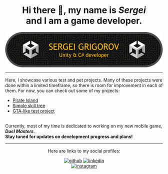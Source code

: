 <h1 align="center"> Hi there 👋, my name is <em>Sergei</em>
<br />
and I am a game developer.</h1>

<p>
<img src="github-header-image.png" alt="Header" width="100%" height="30%">
</p>
<hr>
<p>Here, I showcase various test and pet projects. Many of these projects were done within a limited timeframe, so there is room for improvement in each of them. For now, you can check out some of my projects:</p>
<ul>
<li><a href = "https://github.com/srggrigorov/pirate-island">Pirate Island</a></li>
<li><a href = "https://github.com/srggrigorov/brickworks-test-project">Simple skill tree</a></li>
<li><a href = "https://github.com/srggrigorov/sunday-test-3d">GTA-like test project</a></li>
</ul>

<br />
Currently, most of my time is dedicated to working on my new mobile game, <b><em>Duel Masters</em></b>.<br /> 
<strong>Stay tuned for updates on development progress and plans!</strong>

<hr>
<div align = "center">
<p>Here are links to my social profiles:</p>

[<img src='https://cdn.jsdelivr.net/npm/simple-icons@3.0.1/icons/github.svg' alt='github' height='40'>](https://github.com/srggrigorov) 
[<img src='https://cdn.jsdelivr.net/npm/simple-icons@3.0.1/icons/linkedin.svg' alt='linkedin' height='40'>](https://www.linkedin.com/in/srggrigorov/)  
[<img src='https://cdn.jsdelivr.net/npm/simple-icons@3.0.1/icons/instagram.svg' alt='instagram' height='40'>](https://www.instagram.com/srg_grigorov/)
</div>
